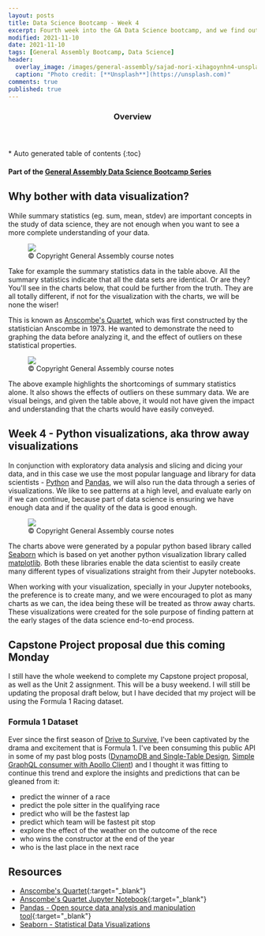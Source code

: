 ```yaml
---
layout: posts
title: Data Science Bootcamp - Week 4
excerpt: Fourth week into the GA Data Science bootcamp, and we find out why we have to do data visualizations at all
modified: 2021-11-10
date: 2021-11-10
tags: [General Assembly Bootcamp, Data Science]
header: 
  overlay_image: /images/general-assembly/sajad-nori-xihagoynhn4-unsplash.jpg
  caption: "Photo credit: [**Unsplash**](https://unsplash.com)"
comments: true
published: true
---
```

<section id="table-of-contents" class="toc">
  <header>
    <h3>Overview</h3>
  </header>
  <div id="drawer" markdown="1">
  *  Auto generated table of contents
  {:toc}
  </div>
</section>

#### Part of the [General Assembly Data Science Bootcamp Series](../tags/#general-assembly-bootcamp)

## Why bother with data visualization?

While summary statistics (eg. sum, mean, stdev) are important concepts in the study of data science, they are not enough when you want to see a more complete understanding of your data. 

<figure>
	<a href="https://en.wikipedia.org/wiki/Anscombe%27s_quartet">
    <img src="../images/general-assembly/anscombs-quartet.png">
  </a>
	<figcaption>© Copyright General Assembly course notes</figcaption>
</figure>

Take for example the summary statistics data in the table above. All the summary statistics indicate that all the data sets are identical. Or are they? You'll see in the charts below, that could be further from the truth. They are all totally different, if not for the visualization with the charts, we will be none the wiser!

This is known as [Anscombe's Quartet](https://en.wikipedia.org/wiki/Anscombe%27s_quartet), which was first constructed by the statistician Anscombe in 1973. He wanted to demonstrate the need to graphing the data before analyzing it, and the effect of outliers on these statistical properties. 

<figure>
	<a href="https://en.wikipedia.org/wiki/Anscombe%27s_quartet">
    <img src="../images/general-assembly/anscombs-quartet-visualization.png">
  </a>
	<figcaption>© Copyright General Assembly course notes</figcaption>
</figure>

The above example highlights the shortcomings of summary statistics alone. It also shows the effects of outliers on these summary data. We are visual beings, and given the table above, it would not have given the impact and understanding that the charts would have easily conveyed.

## Week 4 - Python visualizations, aka throw away visualizations

In conjunction with exploratory data analysis and slicing and dicing your data, and in this case we use the most popular language and library for data scientists - [Python](https://www.python.org/) and [Pandas](https://pandas.pydata.org/), we will also run the data through a series of visualizations. We like to see patterns at a high level, and evaluate early on if we can continue, because part of data science is ensuring we have enough data and if the quality of the data is good enough. 

<figure>
	<a href="../images/general-assembly/seaborn-sample-pairplot.png">
    <img src="../images/general-assembly/seaborn-sample-pairplot.png">
  </a>
	<figcaption>© Copyright General Assembly course notes</figcaption>
</figure>

The charts above were generated by a popular python based library called [Seaborn](https://seaborn.pydata.org) which is based on yet another python visualization library called [matplotlib](https://matplotlib.org/). Both these libraries enable the data scientist to easily create many different types of visualizations straight from their Jupyter notebooks.

When working with your visualization, specially in your Jupyter notebooks, the preference is to create many, and we were encouraged to plot as many charts as we can, the idea being these will be treated as throw away charts. These visualizations were created for the sole purpose of finding pattern at the early stages of the data science end-to-end process.

## Capstone Project proposal due this coming Monday

I still have the whole weekend to complete my Capstone project proposal, as well as the Unit 2 assignment. This will be a busy weekend. I will still be updating the proposal draft below, but I have decided that my project will be using the Formula 1 Racing dataset. 

### Formula 1 Dataset

Ever since the first season of [Drive to Survive](https://en.wikipedia.org/wiki/Formula_1:_Drive_to_Survive), I've been captivated by the drama and excitement that is Formula 1. I've been consuming this public API in some of my past blog posts ([DynamoDB and Single-Table Design](https://fullstackdeveloper.tips/so-how-do-you-start-with-dynamodb/), [Simple GraphQL consumer with Apollo Client](https://fullstackdeveloper.tips/easy-graphql-consumer-with-apollo-client/)) and I thought it was fitting to continue this trend and explore the insights and predictions that can be gleaned from it:

- predict the winner of a race
- predict the pole sitter in the qualifying race
- predict who will be the fastest lap
- predict which team will be fastest pit stop
- explore the effect of the weather on the outcome of the rece
- who wins the constructor at the end of the year
- who is the last place in the next race

## Resources
- [Anscombe's Quartet](https://en.wikipedia.org/wiki/Anscombe%27s_quartet){:target="_blank"}
- [Anscombe's Quartet Jupyter Notebook](https://deepnote.com/project/pythontutorial-Kq6QLDjKTUqpGQj9nw4VHw/%2Fchapter4%2FAnscombes-quartet.ipynb){:target="_blank"}
- [Pandas - Open source data analysis and manipulation tool](https://pandas.pydata.org/){:target="_blank"}
- [Seaborn - Statistical Data Visualizations](https://seaborn.pydata.org/#)